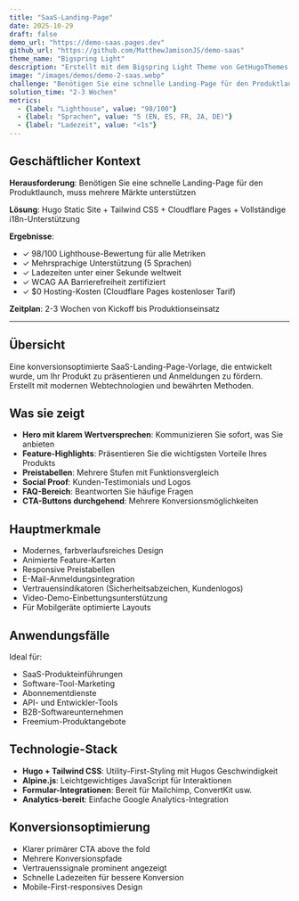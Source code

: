 ```yaml
---
title: "SaaS-Landing-Page"
date: 2025-10-29
draft: false
demo_url: "https://demo-saas.pages.dev"
github_url: "https://github.com/MatthewJamisonJS/demo-saas"
theme_name: "Bigspring Light"
description: "Erstellt mit dem Bigspring Light Theme von GetHugoThemes. Moderne SaaS-Landing-Page mit klarem Design, Preistabellen und konversionsorientiertem Layout."
image: "/images/demos/demo-2-saas.webp"
challenge: "Benötigen Sie eine schnelle Landing-Page für den Produktlaunch, muss mehrere Märkte unterstützen"
solution_time: "2-3 Wochen"
metrics:
  - {label: "Lighthouse", value: "98/100"}
  - {label: "Sprachen", value: "5 (EN, ES, FR, JA, DE)"}
  - {label: "Ladezeit", value: "<1s"}
---
```


## Geschäftlicher Kontext

**Herausforderung**: Benötigen Sie eine schnelle Landing-Page für den Produktlaunch, muss mehrere Märkte unterstützen

**Lösung**: Hugo Static Site + Tailwind CSS + Cloudflare Pages + Vollständige i18n-Unterstützung

**Ergebnisse**:
- ✓ 98/100 Lighthouse-Bewertung für alle Metriken
- ✓ Mehrsprachige Unterstützung (5 Sprachen)
- ✓ Ladezeiten unter einer Sekunde weltweit
- ✓ WCAG AA Barrierefreiheit zertifiziert
- ✓ $0 Hosting-Kosten (Cloudflare Pages kostenloser Tarif)

**Zeitplan**: 2-3 Wochen von Kickoff bis Produktionseinsatz

---

## Übersicht

Eine konversionsoptimierte SaaS-Landing-Page-Vorlage, die entwickelt wurde, um Ihr Produkt zu präsentieren und Anmeldungen zu fördern. Erstellt mit modernen Webtechnologien und bewährten Methoden.

## Was sie zeigt

- **Hero mit klarem Wertversprechen**: Kommunizieren Sie sofort, was Sie anbieten
- **Feature-Highlights**: Präsentieren Sie die wichtigsten Vorteile Ihres Produkts
- **Preistabellen**: Mehrere Stufen mit Funktionsvergleich
- **Social Proof**: Kunden-Testimonials und Logos
- **FAQ-Bereich**: Beantworten Sie häufige Fragen
- **CTA-Buttons durchgehend**: Mehrere Konversionsmöglichkeiten

## Hauptmerkmale

- Modernes, farbverlaufsreiches Design
- Animierte Feature-Karten
- Responsive Preistabellen
- E-Mail-Anmeldungsintegration
- Vertrauensindikatoren (Sicherheitsabzeichen, Kundenlogos)
- Video-Demo-Einbettungsunterstützung
- Für Mobilgeräte optimierte Layouts

## Anwendungsfälle

Ideal für:
- SaaS-Produkteinführungen
- Software-Tool-Marketing
- Abonnementdienste
- API- und Entwickler-Tools
- B2B-Softwareunternehmen
- Freemium-Produktangebote

## Technologie-Stack

- **Hugo + Tailwind CSS**: Utility-First-Styling mit Hugos Geschwindigkeit
- **Alpine.js**: Leichtgewichtiges JavaScript für Interaktionen
- **Formular-Integrationen**: Bereit für Mailchimp, ConvertKit usw.
- **Analytics-bereit**: Einfache Google Analytics-Integration

## Konversionsoptimierung

- Klarer primärer CTA above the fold
- Mehrere Konversionspfade
- Vertrauenssignale prominent angezeigt
- Schnelle Ladezeiten für bessere Konversion
- Mobile-First-responsives Design
